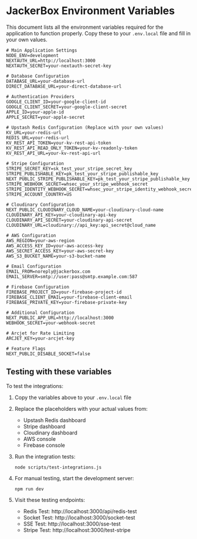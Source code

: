# JackerBox Environment Variables

This document lists all the environment variables required for the application to function properly. Copy these to your `.env.local` file and fill in your own values.

```env
# Main Application Settings
NODE_ENV=development
NEXTAUTH_URL=http://localhost:3000
NEXTAUTH_SECRET=your-nextauth-secret-key

# Database Configuration
DATABASE_URL=your-database-url
DIRECT_DATABASE_URL=your-direct-database-url

# Authentication Providers
GOOGLE_CLIENT_ID=your-google-client-id
GOOGLE_CLIENT_SECRET=your-google-client-secret
APPLE_ID=your-apple-id
APPLE_SECRET=your-apple-secret

# Upstash Redis Configuration (Replace with your own values)
KV_URL=your-redis-url
REDIS_URL=your-redis-url
KV_REST_API_TOKEN=your-kv-rest-api-token
KV_REST_API_READ_ONLY_TOKEN=your-kv-readonly-token
KV_REST_API_URL=your-kv-rest-api-url

# Stripe Configuration
STRIPE_SECRET_KEY=sk_test_your_stripe_secret_key
STRIPE_PUBLISHABLE_KEY=pk_test_your_stripe_publishable_key
NEXT_PUBLIC_STRIPE_PUBLISHABLE_KEY=pk_test_your_stripe_publishable_key
STRIPE_WEBHOOK_SECRET=whsec_your_stripe_webhook_secret
STRIPE_IDENTITY_WEBHOOK_SECRET=whsec_your_stripe_identity_webhook_secret
STRIPE_ACCOUNT_COUNTRY=US

# Cloudinary Configuration
NEXT_PUBLIC_CLOUDINARY_CLOUD_NAME=your-cloudinary-cloud-name
CLOUDINARY_API_KEY=your-cloudinary-api-key
CLOUDINARY_API_SECRET=your-cloudinary-api-secret
CLOUDINARY_URL=cloudinary://api_key:api_secret@cloud_name

# AWS Configuration
AWS_REGION=your-aws-region
AWS_ACCESS_KEY_ID=your-aws-access-key
AWS_SECRET_ACCESS_KEY=your-aws-secret-key
AWS_S3_BUCKET_NAME=your-s3-bucket-name

# Email Configuration
EMAIL_FROM=noreply@jackerbox.com
EMAIL_SERVER=smtp://user:pass@smtp.example.com:587

# Firebase Configuration
FIREBASE_PROJECT_ID=your-firebase-project-id
FIREBASE_CLIENT_EMAIL=your-firebase-client-email
FIREBASE_PRIVATE_KEY=your-firebase-private-key

# Additional Configuration
NEXT_PUBLIC_APP_URL=http://localhost:3000
WEBHOOK_SECRET=your-webhook-secret

# Arcjet for Rate Limiting
ARCJET_KEY=your-arcjet-key

# Feature Flags
NEXT_PUBLIC_DISABLE_SOCKET=false
```

## Testing with these variables

To test the integrations:

1. Copy the variables above to your `.env.local` file
2. Replace the placeholders with your actual values from:
   - Upstash Redis dashboard
   - Stripe dashboard
   - Cloudinary dashboard
   - AWS console
   - Firebase console

3. Run the integration tests:
   ```
   node scripts/test-integrations.js
   ```

4. For manual testing, start the development server:
   ```
   npm run dev
   ```

5. Visit these testing endpoints:
   - Redis Test: http://localhost:3000/api/redis-test
   - Socket Test: http://localhost:3000/socket-test
   - SSE Test: http://localhost:3000/sse-test
   - Stripe Test: http://localhost:3000/test-stripe 